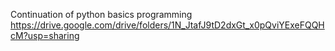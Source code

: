 Continuation of python basics programming
https://drive.google.com/drive/folders/1N_JtafJ9tD2dxGt_x0pQviYExeFQQHcM?usp=sharing
